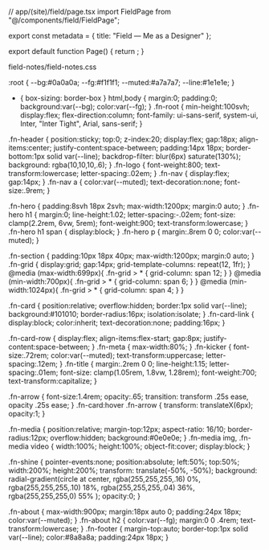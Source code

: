 // app/(site)/field/page.tsx
import FieldPage from "@/components/field/FieldPage";

export const metadata = { title: "Field — Me as a Designer" };

export default function Page() {
  return <FieldPage />;
}


field-notes/field-notes.css

:root { --bg:#0a0a0a; --fg:#f1f1f1; --muted:#a7a7a7; --line:#1e1e1e; }
* { box-sizing: border-box }
html,body { margin:0; padding:0; background:var(--bg); color:var(--fg); }
.fn-root { min-height:100svh; display:flex; flex-direction:column;
  font-family: ui-sans-serif, system-ui, Inter, "Inter Tight", Arial, sans-serif; }

.fn-header { position:sticky; top:0; z-index:20; display:flex; gap:18px;
  align-items:center; justify-content:space-between; padding:14px 18px;
  border-bottom:1px solid var(--line); backdrop-filter: blur(6px) saturate(130%);
  background: rgba(10,10,10,.6); }
.fn-logo { font-weight:800; text-transform:lowercase; letter-spacing:.02em; }
.fn-nav { display:flex; gap:14px; }
.fn-nav a { color:var(--muted); text-decoration:none; font-size:.9rem; }

.fn-hero { padding:8svh 18px 2svh; max-width:1200px; margin:0 auto; }
.fn-hero h1 { margin:0; line-height:1.02; letter-spacing:-.02em;
  font-size: clamp(2.2rem, 6vw, 5rem); font-weight:900; text-transform:lowercase; }
.fn-hero h1 span { display:block; }
.fn-hero p { margin:.8rem 0 0; color:var(--muted); }

.fn-section { padding:10px 18px 40px; max-width:1200px; margin:0 auto; }
.fn-grid { display:grid; gap:14px; grid-template-columns: repeat(12, 1fr); }
@media (max-width:699px){ .fn-grid > * { grid-column: span 12; } }
@media (min-width:700px){ .fn-grid > * { grid-column: span 6; } }
@media (min-width:1024px){ .fn-grid > * { grid-column: span 4; } }

.fn-card { position:relative; overflow:hidden; border:1px solid var(--line);
  background:#101010; border-radius:16px; isolation:isolate; }
.fn-card-link { display:block; color:inherit; text-decoration:none; padding:16px; }

.fn-card-row { display:flex; align-items:flex-start; gap:8px; justify-content:space-between; }
.fn-meta { max-width:80%; }
.fn-kicker { font-size:.72rem; color:var(--muted); text-transform:uppercase; letter-spacing:.12em; }
.fn-title { margin:.2rem 0 0; line-height:1.15; letter-spacing:.01em;
  font-size: clamp(1.05rem, 1.8vw, 1.28rem); font-weight:700; text-transform:capitalize; }

.fn-arrow { font-size:1.4rem; opacity:.65; transition: transform .25s ease, opacity .25s ease; }
.fn-card:hover .fn-arrow { transform: translateX(6px); opacity:1; }

.fn-media { position:relative; margin-top:12px; aspect-ratio: 16/10;
  border-radius:12px; overflow:hidden; background:#0e0e0e; }
.fn-media img, .fn-media video { width:100%; height:100%; object-fit:cover; display:block; }

.fn-shine { pointer-events:none; position:absolute; left:50%; top:50%;
  width:200%; height:200%; transform: translate(-50%, -50%);
  background: radial-gradient(circle at center,
    rgba(255,255,255,.16) 0%,
    rgba(255,255,255,.10) 18%,
    rgba(255,255,255,.04) 36%,
    rgba(255,255,255,0) 55% );
  opacity:0;
}

.fn-about { max-width:900px; margin:18px auto 0; padding:24px 18px; color:var(--muted); }
.fn-about h2 { color:var(--fg); margin:0 0 .4rem; text-transform:lowercase; }
.fn-footer { margin-top:auto; border-top:1px solid var(--line); color:#8a8a8a; padding:24px 18px; }



